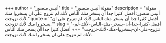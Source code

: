+++
author = "أنيس منصور"
title = "مقولة أنيس منصور"
description = "مقولة أنيس منصور: أفضل كثيرا جدا أن يسخر منك الناس لأنك لم تتزوج على ان يسخروا منك لأنك تزوجت."
quote = '''أفضل كثيرا جدا أن يسخر منك الناس لأنك لم تتزوج على ان يسخروا منك لأنك تزوجت.'''
slug = "أفضل-كثيرا-جدا-أن-يسخر-منك-الناس-لأنك-لم-تتزوج-على-ان-يسخروا-منك-لأنك-تزوجت"
+++
أفضل كثيرا جدا أن يسخر منك الناس لأنك لم تتزوج على ان يسخروا منك لأنك تزوجت.
